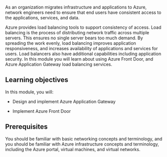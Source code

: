 

As an organization migrates infrastructure and applications to Azure, network engineers need to ensure that end users have consistent access to the applications, services, and data. 

Azure provides load balancing tools to support consistency of access. Load balancing is the process of distributing network traffic across multiple servers. This ensures no single server bears too much demand. By spreading the work evenly, load balancing improves application responsiveness, and increases availability of applications and services for users. Load balancers also have additional capabilities including application security. In this module you will learn about using Azure Front Door, and Azure Application Gateway load balancing services.

## Learning objectives

In this module, you will:

- Design and implement Azure Application Gateway 

- Implement Azure Front Door

 

## Prerequisites

You should be familiar with basic networking concepts and terminology, and you should be familiar with Azure infrastructure concepts and terminology, including the Azure portal, virtual machines, and virtual networks.